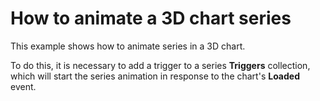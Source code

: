 # How to animate a 3D chart  series 


<p>This example shows how to animate series in a 3D chart.   </p><p>To do this, it is necessary to add a trigger to a series <strong>Triggers</strong> collection, which will start the series animation in response to the chart's <strong>Loaded</strong> event.</p><p><br />
</p>

<br/>


